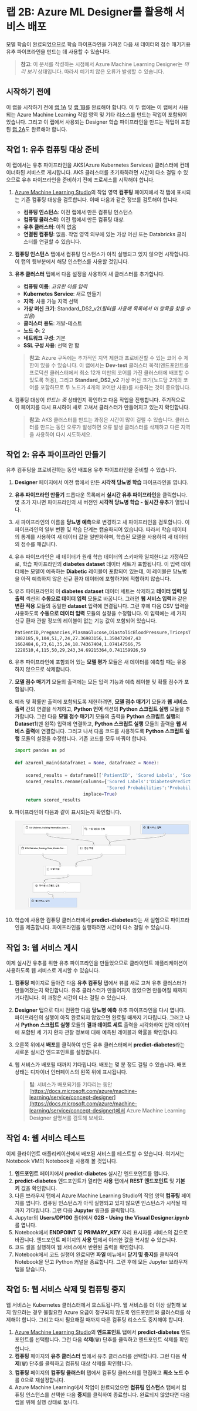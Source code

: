 ﻿# 랩 2B: Azure ML Designer를 활용해 서비스 배포

모델 학습이 완료되었으므로 학습 파이프라인을 가져온 다음 새 데이터의 점수 매기기용 유추 파이프라인을 만드는 데 사용할 수 있습니다.

> **참고**: 이 문서를 작성하는 시점에서 Azure Machine Learning Designer는 *미리 보기* 상태입니다. 따라서 예기치 않은 오류가 발생할 수 있습니다.

## 시작하기 전에

이 랩을 시작하기 전에 [랩 1A](Lab01A.md) 및 [랩 1B](Lab01B.md)를 완료해야 합니다. 이 두 랩에는 이 랩에서 사용되는 Azure Machine Learning 작업 영역 및 기타 리소스를 만드는 작업이 포함되어 있습니다. 그리고 이 랩에서 사용되는 Designer 학습 파이프라인을 만드는 작업이 포함된 [랩 2A](Lab02A.md)도 완료해야 합니다.

## 작업 1: 유추 컴퓨팅 대상 준비

이 랩에서는 유추 파이프라인을 AKS(Azure Kubernetes Services) 클러스터에 컨테이너화된 서비스로 게시합니다. AKS 클러스터를 초기화하려면 시간이 다소 걸릴 수 있으므로 유추 파이프라인을 준비하기 전에 프로세스를 시작해야 합니다.

1. [Azure Machine Learning Studio](https://ml.azure.com)의 작업 영역 **컴퓨팅** 페이지에서 각 탭에 표시되는 기존 컴퓨팅 대상을 검토합니다. 이때 다음과 같은 정보를 검토해야 합니다.
    * **컴퓨팅 인스턴스**: 이전 랩에서 만든 컴퓨팅 인스턴스
    * **컴퓨팅 클러스터**: 이전 랩에서 만든 컴퓨팅 대상.
    * **유추 클러스터**: 아직 없음
    * **연결된 컴퓨팅**: 없음. 작업 영역 외부에 있는 가상 머신 또는 Databricks 클러스터를 연결할 수 있습니다.

2. **컴퓨팅 인스턴스** 탭에서 컴퓨팅 인스턴스가 아직 실행되고 있지 않으면 시작합니다. 이 랩의 뒷부분에서 해당 인스턴스를 사용할 것입니다.

3. **유추 클러스터** 탭에서 다음 설정을 사용하여 새 클러스터를 추가합니다.
    * **컴퓨팅 이름**: *고유한 이름 입력*
    * **Kubernetes Service**: 새로 만들기
    * **지역**: 사용 가능 지역 선택
    * **가상 머신 크기**: Standard_DS2_v2(*필터를 사용해 목록에서 이 항목을 찾을 수 있음*)
    * **클러스터 용도**: 개발-테스트
    * **노드 수**: 2
    * **네트워크 구성**: 기본
    * **SSL 구성 사용**: 선택 안 함

    > **참고**: Azure 구독에는 추가적인 지역 제한과 프로비전할 수 있는 코어 수 제한이 있을 수 있습니다. 이 랩에서는 **Dev-test** 클러스터 목적(엔드포인트를 프로덕션 클러스터에서 최소 12개 미만의 코어를 가진 클러스터에 배포할 수 있도록 허용), 그리고 **Standard_DS2_v2** 가상 머신 크기(노드당 2개의 코어를 포함하므로 두 노드가 4개의 코어만 사용)를 사용하는 것이 중요합니다.

4. 컴퓨팅 대상이 *만드는 중* 상태인지 확인하고 다음 작업을 진행합니다. 주기적으로 이 페이지를 다시 표시하여 새로 고쳐서 클러스터가 만들어지고 있는지 확인합니다.

    > **참고**: AKS 클러스터를 만드는 과정은 시간이 많이 걸릴 수 있습니다. 클러스터를 만드는 동안 오류가 발생하면 오류 발생 클러스터를 삭제하고 다른 지역을 사용하여 다시 시도하세요.

## 작업 2: 유추 파이프라인 만들기

유추 컴퓨팅을 프로비전하는 동안 배포용 유추 파이프라인을 준비할 수 있습니다.

1. **Designer** 페이지에서 이전 랩에서 만든 **시각적 당뇨병 학습** 파이프라인을 엽니다.
2. **유추 파이프라인 만들기** 드롭다운 목록에서 **실시간 유추 파이프라인**을 클릭합니다. 몇 초가 지나면 파이프라인의 새 버전인 **시각적 당뇨병 학습 - 실시간 유추**가 열립니다.
3. 새 파이프라인의 이름을 **당뇨병 예측**으로 변경하고 새 파이프라인을 검토합니다. 이 파이프라인의 일부 변환 및 학습 단계는 캡슐화되어 있습니다. 따라서 학습 데이터의 통계를 사용하여 새 데이터 값을 일반화하며, 학습된 모델을 사용하여 새 데이터의 점수를 매깁니다.
4. 유추 파이프라인은 새 데이터가 원래 학습 데이터의 스키마와 일치한다고 가정하므로, 학습 파이프라인의 **diabetes dataset** 데이터 세트가 포함됩니다. 이 입력 데이터에는 모델이 예측하는 **Diabetic** 레이블이 포함되어 있는데, 이 레이블은 당뇨병을 아직 예측하지 않은 신규 환자 데이터에 포함하기에 적합하지 않습니다.
5. 유추 파이프라인의 이 **diabetes dataset** 데이터 세트는 삭제하고 **데이터 입력 및 출력** 섹션의 **수동으로 데이터 입력** 모듈로 바꿉니다. 그러면 **웹 서비스 입력**과 같은 **변환 적용** 모듈의 동일한 **dataset** 입력에 연결됩니다. 그런 후에 다음 CSV 입력을 사용하도록 **수동으로 데이터 입력** 모듈의 설정을 수정합니다. 이 입력에는 세 가지 신규 환자 관찰 정보의 레이블이 없는 기능 값이 포함되어 있습니다.

    ```CSV
    PatientID,Pregnancies,PlasmaGlucose,DiastolicBloodPressure,TricepsThickness,SerumInsulin,BMI,DiabetesPedigree,Age
    1882185,9,104,51,7,24,27.36983156,1.350472047,43
    1662484,6,73,61,35,24,18.74367404,1.074147566,75
    1228510,4,115,50,29,243,34.69215364,0.741159926,59
    ```

6. 유추 파이프라인에 포함되어 있는 **모델 평가** 모듈은 새 데이터를 예측할 때는 유용하지 않으므로 삭제합니다.
7. **모델 점수 매기기** 모듈의 출력에는 모든 입력 기능과 예측 레이블 및 확률 점수가 포함됩니다. 
8. 예측 및 확률만 출력에 포함되도록 제한하려면, **모델 점수 매기기** 모듈과 **웹 서비스 출력** 간의 연결을 삭제하고, **Python 언어** 섹션의 **Python 스크립트 실행** 모듈을 추가합니다. 그런 다음 **모델 점수 매기기** 모듈의 출력을 **Python 스크립트 실행**의 **Dataset1**(맨 왼쪽) 입력에 연결하고, **Python 스크립트 실행** 모듈의 출력을 **웹 서비스 출력**에 연결합니다. 그러고 나서 다음 코드를 사용하도록 **Python 스크립트 실행** 모듈의 설정을 수정합니다. 기존 코드를 모두 바꿔야 합니다.

    ```Python
    import pandas as pd

    def azureml_main(dataframe1 = None, dataframe2 = None):

        scored_results = dataframe1[['PatientID', 'Scored Labels', 'Scored Probabilities']]
        scored_results.rename(columns={'Scored Labels':'DiabetesPrediction',
                                       'Scored Probabilities':'Probability'},
                              inplace=True)
        return scored_results
    ```

9. 파이프라인이 다음과 같이 표시되는지 확인합니다.

    ![시각적 유추 파이프라인](images/visual-inference.jpg)

10. 학습에 사용한 컴퓨팅 클러스터에서 **predict-diabetes**라는 새 실험으로 파이프라인을 제출합니다. 파이프라인을 실행하려면 시간이 다소 걸릴 수 있습니다.

## 작업 3: 웹 서비스 게시

이제 실시간 유추를 위한 유추 파이프라인을 만들었으므로 클라이언트 애플리케이션이 사용하도록 웹 서비스로 게시할 수 있습니다.

1. **컴퓨팅** 페이지로 돌아간 다음 **유추 컴퓨팅** 탭에서 뷰를 새로 고쳐 유추 클러스터가 만들어졌는지 확인합니다. 유추 클러스터가 만들어지지 않았으면 만들어질 때까지 기다립니다. 이 과정은 시간이 다소 걸릴 수 있습니다.
2. **Designer** 탭으로 다시 전환한 다음 **당뇨병 예측** 유추 파이프라인을 다시 엽니다. 파이프라인의 실행이 아직 완료되지 않았으면 완료될 때까지 기다립니다. 그러고 나서 **Python 스크립트 실행** 모듈의 **결과 데이트 세트** 출력을 시각화하여 입력 데이터에 포함된 세 가지 환자 관찰 정보에 대해 예측된 레이블과 확률을 확인합니다.
3. 오른쪽 위에서 **배포**를 클릭하여 만든 유추 클러스터에서 **predict-diabetes**라는 새로운 실시간 엔드포인트를 설정합니다.
4. 웹 서비스가 배포될 때까지 기다립니다. 배포는 몇 분 정도 걸릴 수 있습니다. 배포 상태는 디자이너 인터페이스의 왼쪽 위에 표시됩니다.

    > **팁**: 서비스가 배포되기를 기다리는 동안 [https://docs.microsoft.com/azure/machine-learning/service/concept-designer](https://docs.microsoft.com/azure/machine-learning/service/concept-designer)에서 Azure Machine Learning Designer 설명서를 검토해 보세요.

## 작업 4: 웹 서비스 테스트

이제 클라이언트 애플리케이션에서 배포된 서비스를 테스트할 수 있습니다. 여기서는 Notebook VM의 Notebook을 사용해 볼 것입니다.

1. **엔드포인트** 페이지에서 **predict-diabetes** 실시간 엔드포인트를 엽니다.
2. **predict-diabetes** 엔드포인트가 열리면 **사용** 탭에서 **REST 엔드포인트** 및 **기본 키** 값을 확인합니다.
3. 다른 브라우저 탭에서 Azure Machine Learning Studio의 작업 영역 **컴퓨팅** 페이지를 엽니다. 컴퓨팅 인스턴스가 아직 실행되고 있지 않으면 인스턴스가 시작될 때까지 기다립니다. 그런 다음 **Jupyter** 링크를 클릭합니다.
4. Jupyter의 **Users/DP100** 폴더에서 **02B - Using the Visual Designer.ipynb**를 엽니다.
5. Notebook에서 **ENDPOINT** 및 **PRIMARY_KEY** 자리 표시자를 서비스의 값으로 바꿉니다. 엔드포인트 페이지의 **사용** 탭에서 이러한 값을 복사할 수 있습니다.
6. 코드 셀을 실행하여 웹 서비스에서 반환된 출력을 확인합니다.
7. Notebook에서 코드 실행이 완료되면 **파일** 메뉴에서 **닫기 및 중지**를 클릭하여 Notebook을 닫고 Python 커널을 종료합니다. 그런 후에 모든 Jupyter 브라우저 탭을 닫습니다.

## 작업 5: 웹 서비스 삭제 및 컴퓨팅 중지

웹 서비스는 Kubernetes 클러스터에서 호스트됩니다. 웹 서비스를 더 이상 실험해 보지 않으려는 경우 불필요한 Azure 요금이 청구되지 않도록 엔드포인트와 클러스터를 삭제해야 합니다. 그리고 다시 필요해질 때까지 다른 컴퓨팅 리소스도 중지해야 합니다.

1. [Azure Machine Learning Studio](https://ml.azure.com)의 **엔드포인트** 탭에서 **predict-diabetes** 엔드포인트를 선택합니다. 그런 다음 **삭제**(&#128465;) 단추를 클릭하고 엔드포인트 삭제를 확인합니다.
2. **컴퓨팅** 페이지의 **유추 클러스터** 탭에서 유추 클러스터를 선택합니다. 그런 다음 **삭제**(&#128465;) 단추를 클릭하고 컴퓨팅 대상 삭제를 확인합니다.
3. **컴퓨팅** 페이지의 **컴퓨팅 클러스터** 탭에서 컴퓨팅 클러스터를 편집하고 **최소 노드 수**를 0으로 재설정합니다.
4. Azure Machine Learning에서 작업이 완료되었으면 **컴퓨팅 인스턴스** 탭에서 컴퓨팅 인스턴스를 선택한 다음 **중지**를 클릭하여 종료합니다. 완료되지 않았다면 다음 랩을 위해 실행 상태로 둡니다.
